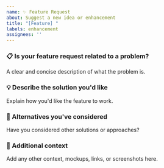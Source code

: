 ```yaml
---
name: ✨ Feature Request
about: Suggest a new idea or enhancement
title: "[Feature] "
labels: enhancement
assignees: ''
---
```


### 📋 Is your feature request related to a problem?
A clear and concise description of what the problem is.

### 💡 Describe the solution you'd like
Explain how you'd like the feature to work.

### 🔄 Alternatives you've considered
Have you considered other solutions or approaches?

### 📌 Additional context
Add any other context, mockups, links, or screenshots here.
